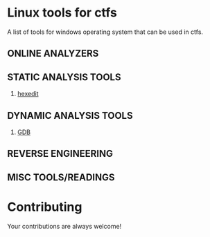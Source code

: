 Linux tools for ctfs
========================

A list of tools for windows operating system that can be used in ctfs.

## ONLINE ANALYZERS


## STATIC ANALYSIS TOOLS
1. [hexedit](http://www.hexedit.com)

## DYNAMIC ANALYSIS TOOLS
1. [GDB](http://www.gnu.org/software/gdb/download/)

## REVERSE ENGINEERING


## MISC TOOLS/READINGS

# Contributing
Your contributions are always welcome!

